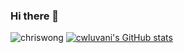 ### Hi there 👋

<!--
**cwluvani/cwluvani** is a ✨ _special_ ✨ repository because its `README.md` (this file) appears on your GitHub profile.

Here are some ideas to get you started:

- 🔭 I’m currently working on ...
- 🌱 I’m currently learning ...
- 👯 I’m looking to collaborate on ...
- 🤔 I’m looking for help with ...
- 💬 Ask me about ...
- 📫 How to reach me: ...
- 😄 Pronouns: ...
- ⚡ Fun fact: ...
-->

![chriswong](https://metrics.lecoq.io/cwluvani?template=classic&config.timezone=Asia%2FShanghai)
[![cwluvani's GitHub stats](https://github-readme-stats.vercel.app/api?username=cwluvani&count_private=true&show_icons=true&theme=onedark)](https://github.com/cwluvani/github-readme-stats)


